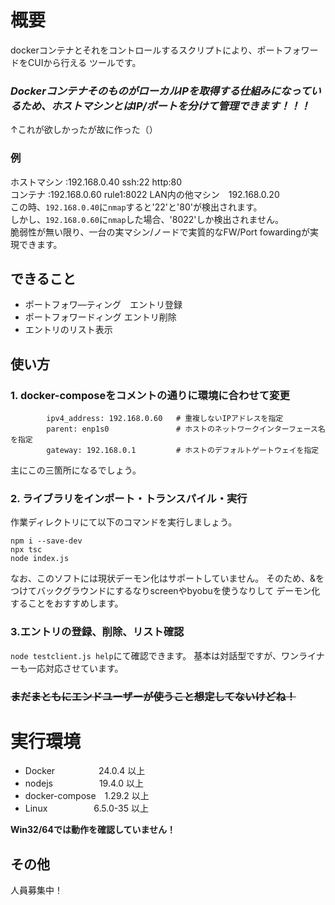 # 概要
dockerコンテナとそれをコントロールするスクリプトにより、ポートフォワードをCUIから行える
ツールです。

### *DockerコンテナそのものがローカルIPを取得する仕組みになっているため、ホストマシンとはIP/ポートを分けて管理できます！！！*<br>
↑これが欲しかったが故に作った（）

### 例
ホストマシン :192.168.0.40
        ssh:22
        http:80<br>
コンテナ    :192.168.0.60
        rule1:8022
LAN内の他マシン　192.168.0.20<br>
この時、``192.168.0.40``に``nmap``すると'22'と'80'が検出されます。<br>
しかし、``192.168.0.60``に`nmap`した場合、'8022'しか検出されません。<br>
脆弱性が無い限り、一台の実マシン/ノードで実質的なFW/Port fowardingが実現できます。

## できること
- ポートフォワ―ティング　エントリ登録
- ポートフォワードィング エントリ削除
- エントリのリスト表示


## 使い方
### 1.  docker-composeをコメントの通りに環境に合わせて変更
```
        ipv4_address: 192.168.0.60   # 重複しないIPアドレスを指定
        parent: enp1s0               # ホストのネットワークインターフェース名を指定
        gateway: 192.168.0.1         # ホストのデフォルトゲートウェイを指定
```
主にこの三箇所になるでしょう。

### 2. ライブラリをインポート・トランスパイル・実行
作業ディレクトリにて以下のコマンドを実行しましょう。
```
npm i --save-dev
npx tsc
node index.js
```
なお、このソフトには現状デーモン化はサポートしていません。
そのため、&をつけてバックグラウンドにするなりscreenやbyobuを使うなりして
デーモン化することをおすすめします。

### 3.エントリの登録、削除、リスト確認
``node testclient.js help``にて確認できます。
基本は対話型ですが、ワンライナーも一応対応させています。
### ~~まだまともにエンドユーザーが使うこと想定してないけどね！~~

# 実行環境
- Docker　　　　　24.0.4 以上
- nodejs　　　 　　19.4.0 以上
- docker-compose　1.29.2 以上
- Linux　　　　　  6.5.0-35 以上

__Win32/64では動作を確認していません！__

## その他
人員募集中！